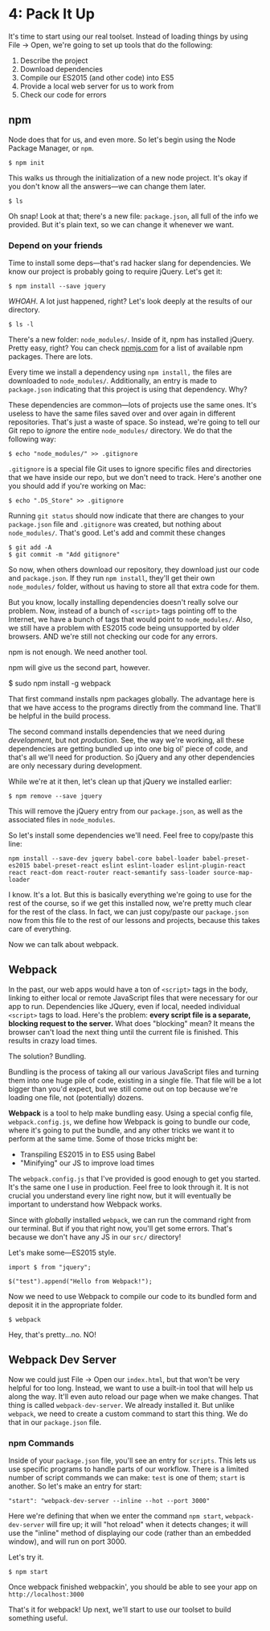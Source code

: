 # 4: Pack It Up

It's time to start using our real toolset. Instead of loading things by using File → Open, we're going to set up tools that do the following:

1. Describe the project
2. Download dependencies
3. Compile our ES2015 (and other code) into ES5
4. Provide a local web server for us to work from
5. Check our code for errors

## npm

Node does that for us, and even more. So let's begin using the Node Package Manager, or `npm`.

    $ npm init


This walks us through the initialization of a new node project. It's okay if you don't know all the answers—we can change them later.

    $ ls

Oh snap! Look at that; there's a new file: `package.json`, all full of the info we provided. But it's plain text, so we can change it whenever we want.

### Depend on your friends

Time to install some deps—that's rad hacker slang for dependencies. We know our project is probably going to require jQuery. Let's get it:

    $ npm install --save jquery

_WHOAH_. A lot just happened, right? Let's look deeply at the results of our directory.

    $ ls -l

There's a new folder: `node_modules/`. Inside of it, npm has installed jQuery. Pretty easy, right? You can check [npmjs.com](npmjs.com) for a list of available npm packages. There are lots.

Every time we install a dependency using `npm install,` the files are downloaded to `node_modules/`. Additionally, an entry is made to `package.json` indicating that this project is using that dependency. Why?

These dependencies are common—lots of projects use the same ones. It's useless to have the same files saved over and over again in different repositories. That's just a waste of space. So instead, we're going to tell our Git repo to _ignore_ the entire `node_modules/` directory. We do that the following way:

    $ echo "node_modules/" >> .gitignore

`.gitignore` is a special file Git uses to ignore specific files and directories that we have inside our repo, but we don't need to track. Here's another one you should add if you're working on Mac:

    $ echo ".DS_Store" >> .gitignore

Running `git status` should now indicate that there are changes to your `package.json` file and `.gitignore` was created, but nothing about `node_modules/`. That's good. Let's add and commit these changes

    $ git add -A
    $ git commit -m "Add gitignore"

So now, when others download our repository, they download just our code and `package.json`. If they run `npm install`, they'll get their own `node_modules/` folder, without us having to store all that extra code for them.

But you know, locally installing dependencies doesn't really solve our problem. Now, instead of a bunch of `<script>` tags pointing off to the Internet, we have a bunch of tags that would point to `node_modules/`. Also, we still have a problem with ES2015 code being unsupported by older browsers. AND we're still not checking our code for any errors.

npm is not enough. We need another tool.

npm will give us the second part, however.

  $ sudo npm install -g webpack

That first command installs npm packages globally. The advantage here is that we have access to the programs directly from the command line. That'll be helpful in the build process.

The second command installs dependencies that we need during _development_, but not _production_. See, the way we're working, all these dependencies are getting bundled up into one big ol' piece of code, and that's all we'll need for production. So jQuery and any other dependencies are only necessary during development.

While we're at it then, let's clean up that jQuery we installed earlier:

    $ npm remove --save jquery

This will remove the jQuery entry from our `package.json`, as well as the associated files in `node_modules`.

So let's install some dependencies we'll need. Feel free to copy/paste this line:

    npm install --save-dev jquery babel-core babel-loader babel-preset-es2015 babel-preset-react eslint eslint-loader eslint-plugin-react react react-dom react-router react-semantify sass-loader source-map-loader

I know. It's a lot. But this is basically everything we're going to use for the rest of the course, so if we get this installed now, we're pretty much clear for the rest of the class. In fact, we can just copy/paste our `package.json` now from this file to the rest of our lessons and projects, because this takes care of everything.

Now we can talk about webpack.

## Webpack

In the past, our web apps would have a ton of `<script>` tags in the body, linking to either local or remote JavaScript files that were necessary for our app to run. Dependencies like JQuery, even if local, needed individual `<script>` tags to load. Here's the problem: **every script file is a separate, blocking request to the server.** What does "blocking" mean? It means the browser can't load the next thing until the current file is finished. This results in crazy load times.

The solution? Bundling.

Bundling is the process of taking all our various JavaScript files and turning them into one huge pile of code, existing in a single file. That file will be a lot bigger than you'd expect, but we still come out on top because we're loading one file, not (potentially) dozens.

**Webpack** is a tool to help make bundling easy. Using a special config file, `webpack.config.js`, we define how Webpack is going to bundle our code, where it's going to put the bundle, and any other tricks we want it to perform at the same time. Some of those tricks might be:

* Transpiling ES2015 in to ES5 using Babel
* "Minifying" our JS to improve load times

The `webpack.config.js` that I've provided is good enough to get you started. It's the same one I use in production. Feel free to look through it. It is not crucial you understand every line right now, but it will eventually be important to understand how Webpack works.

Since with _globally_ installed `webpack`, we can run the command right from our terminal. But if you that right now, you'll get some errors. That's because we don't have any JS in our `src/` directory!

Let's make some—ES2015 style.

    import $ from "jquery";

    $("test").append("Hello from Webpack!");


Now we need to use Webpack to compile our code to its bundled form and deposit it in the appropriate folder.

    $ webpack

Hey, that's pretty...no. NO!

## Webpack Dev Server

Now we could just File → Open our `index.html`, but that won't be very helpful for too long. Instead, we want to use a built-in tool that will help us along the way. It'll even auto reload our page when we make changes. That thing is called `webpack-dev-server`. We already installed it. But unlike `webpack`, we need to create a custom command to start this thing. We do that in our `package.json` file.

### npm Commands

Inside of your `package.json` file, you'll see an entry for `scripts`. This lets us use specific programs to handle parts of our workflow. There is a limited number of script commands we can make: `test` is one of them; `start` is another. So let's make an entry for start:

    "start": "webpack-dev-server --inline --hot --port 3000"

Here we're defining that when we enter the command `npm start`, `webpack-dev-server` will fire up; it will "hot reload" when it detects changes; it will use the "inline" method of displaying our code (rather than an embedded window), and will run on port 3000.

Let's try it.

    $ npm start

Once webpack finished webpackin', you should be able to see your app on `http://localhost:3000`

That's it for webpack! Up next, we'll start to use our toolset to build something useful.
